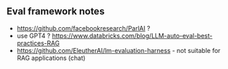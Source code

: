 ## Eval framework notes

- https://github.com/facebookresearch/ParlAI ?
- use GPT4 ? https://www.databricks.com/blog/LLM-auto-eval-best-practices-RAG
- https://github.com/EleutherAI/lm-evaluation-harness - not suitable for RAG applications (chat)